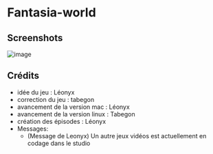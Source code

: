 # Fantasia-world

## Screenshots
![image](https://user-images.githubusercontent.com/66781353/116244127-e9bed580-a767-11eb-98ec-4309e63e0579.png)

## Crédits
- idée du jeu : Léonyx
- correction du jeu : tabegon
- avancement de la version mac : Léonyx
- avancement de la version linux : Tabegon
- création des épisodes : Léonyx
- Messages:
  - (Message de Leonyx) Un autre jeux vidéos est actuellement en codage dans le studio

